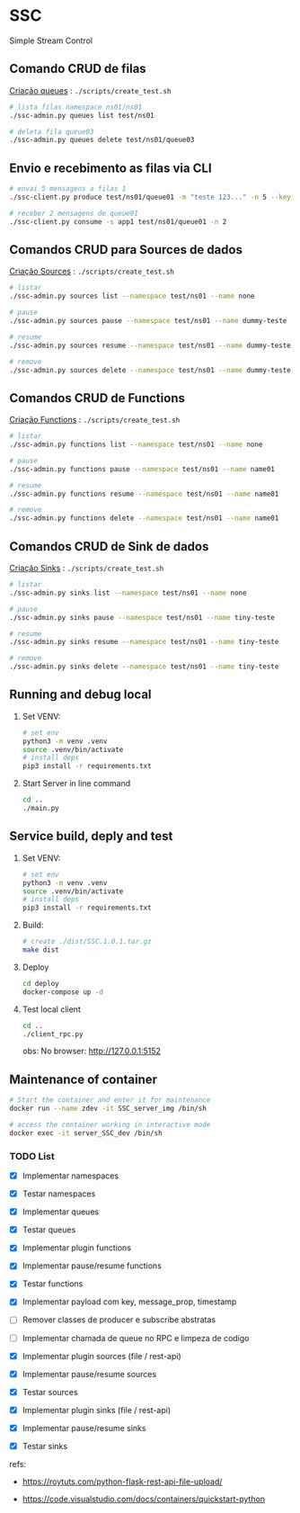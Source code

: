 # SSC
Simple Stream Control

## Comando CRUD de filas 

[Criação queues](scripts/create_test.sh) : `./scripts/create_test.sh`

```bash
# lista filas namespace ns01/ns01
./ssc-admin.py queues list test/ns01

# deleta fila queue03
./ssc-admin.py queues delete test/ns01/queue03
```

## Envio e recebimento as filas via CLI
```bash
# envai 5 mensagens a filas 1
./ssc-client.py produce test/ns01/queue01 -m "teste 123..." -n 5 --key "0010201010" --properties "{\"val1\":\"aaa\"}"

# receber 2 mensagens de queue01
./ssc-client.py consume -s app1 test/ns01/queue01 -n 2

```

## Comandos CRUD para Sources de dados

[Criação Sources](scripts/create_test.sh) : `./scripts/create_test.sh`

```bash
# listar 
./ssc-admin.py sources list --namespace test/ns01 --name none

# pause 
./ssc-admin.py sources pause --namespace test/ns01 --name dummy-teste

# resume
./ssc-admin.py sources resume --namespace test/ns01 --name dummy-teste

# remove 
./ssc-admin.py sources delete --namespace test/ns01 --name dummy-teste

```

## Comandos CRUD de Functions

[Criação Functions](scripts/create_test.sh) : `./scripts/create_test.sh`

```bash
# listar 
./ssc-admin.py functions list --namespace test/ns01 --name none

# pause 
./ssc-admin.py functions pause --namespace test/ns01 --name name01

# resume 
./ssc-admin.py functions resume --namespace test/ns01 --name name01

# remove 
./ssc-admin.py functions delete --namespace test/ns01 --name name01

```

## Comandos CRUD de Sink de dados

[Criação Sinks](scripts/create_test.sh) : `./scripts/create_test.sh`

```bash
# listar 
./ssc-admin.py sinks list --namespace test/ns01 --name none

# pause 
./ssc-admin.py sinks pause --namespace test/ns01 --name tiny-teste

# resume
./ssc-admin.py sinks resume --namespace test/ns01 --name tiny-teste

# remove 
./ssc-admin.py sinks delete --namespace test/ns01 --name tiny-teste

```

## Running and debug local
1. Set VENV:
    ```bash
    # set env
    python3 -m venv .venv
    source .venv/bin/activate
    # install deps
    pip3 install -r requirements.txt
    ```

2. Start Server in line command
    ```bash
    cd ..
    ./main.py
    ```

## Service build, deply and test
1. Set VENV:
    ```bash
    # set env
    python3 -m venv .venv
    source .venv/bin/activate
    # install deps
    pip3 install -r requirements.txt
    ```

2. Build:
    ```bash
    # create ./dist/SSC.1.0.1.tar.gz
    make dist
    ```

3. Deploy
    ```bash
    cd deploy
    docker-compose up -d
    ```

4. Test local client
    ```bash
    cd ..
    ./client_rpc.py
    ```
    obs: No browser: http://127.0.0.1:5152 

## Maintenance of container
```bash
# Start the container and enter it for maintenance
docker run --name zdev -it SSC_server_img /bin/sh

# access the container working in interactive mode
docker exec -it server_SSC_dev /bin/sh
```

### TODO List
- [x] Implementar namespaces
- [x] Testar namespaces
- [x] Implementar queues
- [x] Testar queues
- [x] Implementar plugin functions
- [x] Implementar pause/resume functions
- [x] Testar functions
- [x] Implementar payload com key, message_prop, timestamp
- [ ] Remover classes de producer e subscribe abstratas
- [ ] Implementar chamada de queue no RPC e limpeza de codigo
- [x] Implementar plugin sources (file / rest-api)
- [x] Implementar pause/resume sources
- [x] Testar sources
- [x] Implementar plugin sinks (file / rest-api)
- [x] Implementar pause/resume sinks
- [x] Testar sinks


refs: 
- https://roytuts.com/python-flask-rest-api-file-upload/

- https://code.visualstudio.com/docs/containers/quickstart-python


